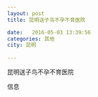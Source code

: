 ```yaml
--- 
layout: post 
title: 昆明送子鸟不孕不育医院

date:   2016-05-03 13:39:56 
categories: 其他  
city: 昆明
  
--- 
```

   
昆明送子鸟不孕不育医院

信息

